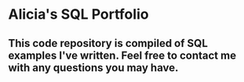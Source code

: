 # Alicia's SQL Portfolio

## This code repository is compiled of SQL examples I've written. Feel free to contact me with any questions you may have. 
